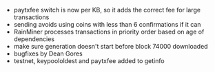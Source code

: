 * paytxfee switch is now per KB, so it adds the correct fee for large transactions
* sending avoids using coins with less than 6 confirmations if it can
* RainMiner processes transactions in priority order based on age of dependencies
* make sure generation doesn't start before block 74000 downloaded
* bugfixes by Dean Gores
* testnet, keypoololdest and paytxfee added to getinfo
